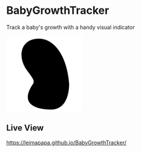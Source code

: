 # BabyGrowthTracker
Track a baby's growth with a handy visual indicator

![baby](baby.svg)

## Live View
https://leimapapa.github.io/BabyGrowthTracker/
